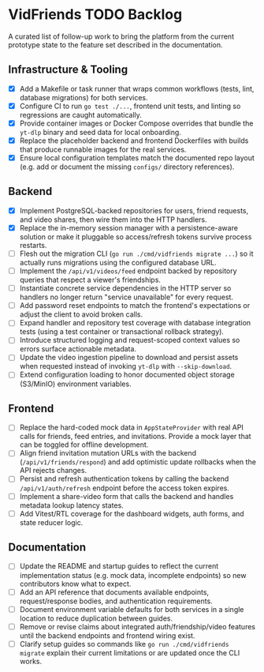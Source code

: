 # VidFriends TODO Backlog

A curated list of follow-up work to bring the platform from the current prototype
state to the feature set described in the documentation.

## Infrastructure & Tooling
- [x] Add a Makefile or task runner that wraps common workflows (tests, lint,
      database migrations) for both services.
- [x] Configure CI to run `go test ./...`, frontend unit tests, and linting so
      regressions are caught automatically.
- [x] Provide container images or Docker Compose overrides that bundle the
      `yt-dlp` binary and seed data for local onboarding.
- [x] Replace the placeholder backend and frontend Dockerfiles with builds that
      produce runnable images for the real services.
- [x] Ensure local configuration templates match the documented repo layout
      (e.g. add or document the missing `configs/` directory references).

## Backend
- [x] Implement PostgreSQL-backed repositories for users, friend requests, and
      video shares, then wire them into the HTTP handlers.
- [x] Replace the in-memory session manager with a persistence-aware solution or
      make it pluggable so access/refresh tokens survive process restarts.
- [ ] Flesh out the migration CLI (`go run ./cmd/vidfriends migrate ...`) so it
      actually runs migrations using the configured database URL.
- [ ] Implement the `/api/v1/videos/feed` endpoint backed by repository queries
      that respect a viewer's friendships.
- [ ] Instantiate concrete service dependencies in the HTTP server so handlers
      no longer return "service unavailable" for every request.
- [ ] Add password reset endpoints to match the frontend's expectations or
      adjust the client to avoid broken calls.
- [ ] Expand handler and repository test coverage with database integration
      tests (using a test container or transactional rollback strategy).
- [ ] Introduce structured logging and request-scoped context values so errors
      surface actionable metadata.
- [ ] Update the video ingestion pipeline to download and persist assets when
      requested instead of invoking `yt-dlp` with `--skip-download`.
- [ ] Extend configuration loading to honor documented object storage (S3/MinIO)
      environment variables.

## Frontend
- [ ] Replace the hard-coded mock data in `AppStateProvider` with real API calls
      for friends, feed entries, and invitations. Provide a mock layer that can
      be toggled for offline development.
- [ ] Align friend invitation mutation URLs with the backend (`/api/v1/friends/respond`)
      and add optimistic update rollbacks when the API rejects changes.
- [ ] Persist and refresh authentication tokens by calling the backend
      `/api/v1/auth/refresh` endpoint before the access token expires.
- [ ] Implement a share-video form that calls the backend and handles metadata
      lookup latency states.
- [ ] Add Vitest/RTL coverage for the dashboard widgets, auth forms, and state
      reducer logic.

## Documentation
- [ ] Update the README and startup guides to reflect the current implementation
      status (e.g. mock data, incomplete endpoints) so new contributors know what
      to expect.
- [ ] Add an API reference that documents available endpoints, request/response
      bodies, and authentication requirements.
- [ ] Document environment variable defaults for both services in a single
      location to reduce duplication between guides.
- [ ] Remove or revise claims about integrated auth/friendship/video features
      until the backend endpoints and frontend wiring exist.
- [ ] Clarify setup guides so commands like `go run ./cmd/vidfriends migrate`
      explain their current limitations or are updated once the CLI works.

